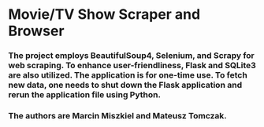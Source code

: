 # Movie/TV Show Scraper and Browser

### The project employs BeautifulSoup4, Selenium, and Scrapy for web scraping. To enhance user-friendliness, Flask and SQLite3 are also utilized. The application is for one-time use. To fetch new data, one needs to shut down the Flask application and rerun the application file using Python. 

### The authors are Marcin Miszkiel and Mateusz Tomczak.